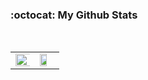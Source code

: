 ### :octocat: My Github Stats
<br />
<table id="stats">
  <tr>
  <td valign="top" width="50%"><img src="https://github-readme-stats.vercel.app/api?username=geunskoo&theme=vue&show_icons=true&hide=stars" align="left" style="width: 120%" /></td>
<td valign="top" width="50%"><img src="https://github-readme-stats.vercel.app/api/top-langs/?username=geunskoo&layout=compact" align="left" style="width: 68%" />
</td>
  </tr>
</table>  
